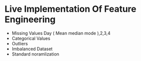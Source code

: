 
# Live Implementation Of Feature Engineering
- Missing Values Day ( Mean median mode ),2,3,4
- Categorical Values
- Outliers
- Imbalanced Dataset
- Standard noramlization
